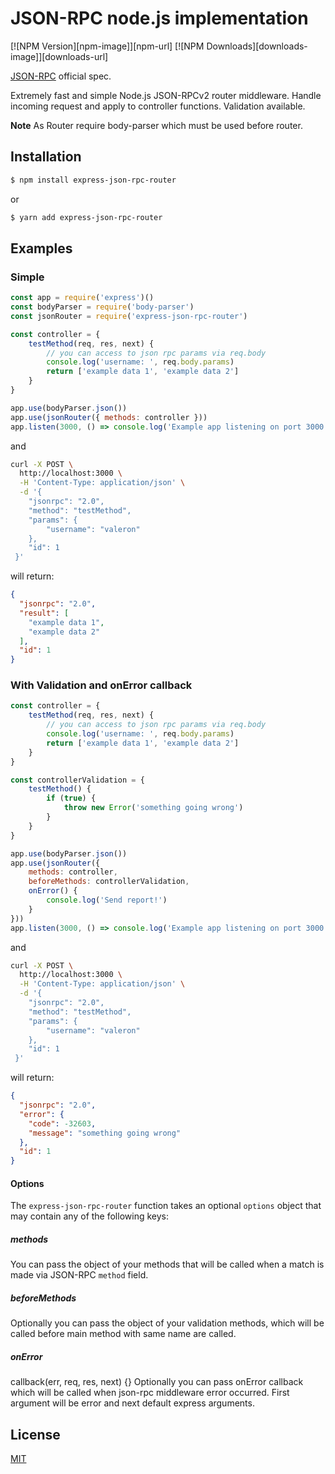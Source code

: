 # JSON-RPC node.js implementation

[![NPM Version][npm-image]][npm-url]
[![NPM Downloads][downloads-image]][downloads-url]

[JSON-RPC](https://www.jsonrpc.org/specification) official spec.

Extremely fast and simple Node.js JSON-RPCv2 router middleware.
Handle incoming request and apply to controller functions.
Validation available.

**Note** As Router require body-parser which must be used before router.

## Installation

```sh
$ npm install express-json-rpc-router
```
or

```sh
$ yarn add express-json-rpc-router
```

## Examples

### Simple
<!-- eslint-disable no-unused-vars -->

```js
const app = require('express')()
const bodyParser = require('body-parser')
const jsonRouter = require('express-json-rpc-router')

const controller = {
    testMethod(req, res, next) {
        // you can access to json rpc params via req.body
        console.log('username: ', req.body.params)
        return ['example data 1', 'example data 2']
    }
}

app.use(bodyParser.json())
app.use(jsonRouter({ methods: controller }))
app.listen(3000, () => console.log('Example app listening on port 3000'))
```

and 
```bash
curl -X POST \
  http://localhost:3000 \
  -H 'Content-Type: application/json' \
  -d '{
    "jsonrpc": "2.0",
    "method": "testMethod",
    "params": {
        "username": "valeron"
    },
    "id": 1
 }'
```
will return:
```json
{
  "jsonrpc": "2.0",
  "result": [
    "example data 1",
    "example data 2"
  ],
  "id": 1
}
```

### With Validation and onError callback
<!-- eslint-disable no-unused-vars -->

```js
const controller = {
    testMethod(req, res, next) {
        // you can access to json rpc params via req.body
        console.log('username: ', req.body.params)
        return ['example data 1', 'example data 2']
    }
}

const controllerValidation = {
    testMethod() {
        if (true) {
            throw new Error('something going wrong')
        }
    }
}

app.use(bodyParser.json())
app.use(jsonRouter({
    methods: controller,
    beforeMethods: controllerValidation,
    onError() {
        console.log('Send report!')
    }
}))
app.listen(3000, () => console.log('Example app listening on port 3000'))
```

and 
```bash
curl -X POST \
  http://localhost:3000 \
  -H 'Content-Type: application/json' \
  -d '{
    "jsonrpc": "2.0",
    "method": "testMethod",
    "params": {
        "username": "valeron"
    },
    "id": 1
 }'
```
will return:
```json
{
  "jsonrpc": "2.0",
  "error": {
    "code": -32603,
    "message": "something going wrong"
  },
  "id": 1
}
```

#### Options

The `express-json-rpc-router` function takes an optional `options` object that may contain any of the following keys:

##### methods
You can pass the object of your methods that will be called when a match is made via JSON-RPC `method` field.

##### beforeMethods
Optionally you can pass the object of your validation methods, which will be called before main method with same name are called.

##### onError
callback(err, req, res, next) {}
Optionally you can pass onError callback which will be called when json-rpc middleware error occurred. First argument will be error and next default express arguments.

## License

[MIT](LICENSE)
